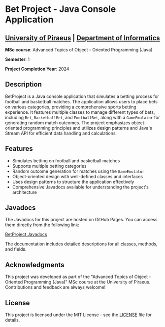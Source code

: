 # Bet Project - Java Console Application

## [University of Piraeus](https://www.unipi.gr/en/home/) | [Department of Informatics](https://cs.unipi.gr/en/)
**MSc course**: Advanced Topics of Object - Oriented Programming (Java)

**Semester**: 1

**Project Completion Year**: 2024

## Description
BetProject is a Java console application that simulates a betting process for football and basketball matches. The application allows users to place bets on various categories, providing a comprehensive sports betting experience. It features multiple classes to manage different types of bets, including `Bet`, `BasketballBet`, and `FootballBet`, along with a `GameEmulator` for generating random match outcomes. The project emphasizes object-oriented programming principles and utilizes design patterns and Java's Stream API for efficient data handling and calculations.

## Features
- Simulates betting on football and basketball matches
- Supports multiple betting categories
- Random outcome generation for matches using the `GameEmulator`
- Object-oriented design with well-defined classes and interfaces
- Uses design patterns to structure the application effectively
- Comprehensive Javadocs available for understanding the project's architecture

## Javadocs
The Javadocs for this project are hosted on GitHub Pages. You can access them directly from the following link:

[BetProject Javadocs](https://dimitrisstyl7.github.io/bet-project/)

The documentation includes detailed descriptions for all classes, methods, and fields.

## Acknowledgments
This project was developed as part of the "Advanced Topics of Object - Oriented Programming (Java)" MSc course at the University of Piraeus. Contributions and feedback are always welcome!

## License
This project is licensed under the MIT License - see the [LICENSE](LICENSE) file for details.
